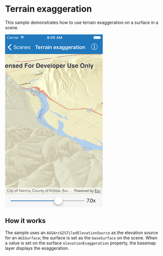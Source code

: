 # Terrain exaggeration

This sample demonstrates how to use terrain exaggeration on a surface in
a scene.

![](image1.png)

## How it works

The sample uses an `AGSArcGISTiledElevationSource` as the elevation
source for an `AGSSurface`; the surface is set as the `baseSurface` on
the scene. When a value is set on the surface `elevationExaggeration`
property, the basemap layer displays the exaggeration.
